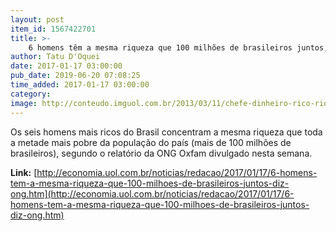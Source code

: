 ```yaml
---
layout: post
item_id: 1567422701
title: >-
    6 homens têm a mesma riqueza que 100 milhões de brasileiros juntos, diz ONG
author: Tatu D'Oquei
date: 2017-01-17 03:00:00
pub_date: 2019-06-20 07:08:25
time_added: 2017-01-17 03:00:00
category: 
image: http://conteudo.imguol.com.br/2013/03/11/chefe-dinheiro-rico-riqueza-roubo-arrogancia-1363030272198_615x300.jpg
---
```


Os seis homens mais ricos do Brasil concentram a mesma riqueza que toda a metade mais pobre da população do país (mais de 100 milhões de brasileiros), segundo o relatório da ONG Oxfam divulgado nesta semana.

**Link:** [http://economia.uol.com.br/noticias/redacao/2017/01/17/6-homens-tem-a-mesma-riqueza-que-100-milhoes-de-brasileiros-juntos-diz-ong.htm](http://economia.uol.com.br/noticias/redacao/2017/01/17/6-homens-tem-a-mesma-riqueza-que-100-milhoes-de-brasileiros-juntos-diz-ong.htm)

